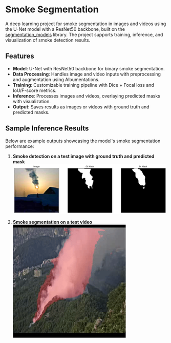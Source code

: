 # Smoke Segmentation

A deep learning project for smoke segmentation in images and videos using the U-Net model with a ResNet50 backbone, built on the [segmentation_models](https://github.com/qubvel/segmentation_models) library. The project supports training, inference, and visualization of smoke detection results.

## Features
- **Model**: U-Net with ResNet50 backbone for binary smoke segmentation.
- **Data Processing**: Handles image and video inputs with preprocessing and augmentation using Albumentations.
- **Training**: Customizable training pipeline with Dice + Focal loss and IoU/F-score metrics.
- **Inference**: Processes images and videos, overlaying predicted masks with visualization.
- **Output**: Saves results as images or videos with ground truth and predicted masks.

## Sample Inference Results
Below are example outputs showcasing the model's smoke segmentation performance:

1. **Smoke detection on a test image with ground truth and predicted mask**  
   ![Sample Result 1](https://raw.githubusercontent.com/uyenvoaero/smoke_segmentation/main/output/smoke_detection_test_5.png)

2. **Smoke segmentation on a test video**  
   ![Sample Result 2](https://raw.githubusercontent.com/uyenvoaero/smoke_segmentation/main/output/smoke_2_output.gif)
